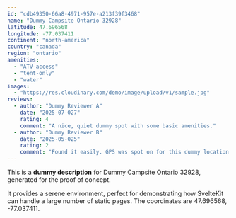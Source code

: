 ```yaml
---
id: "cdb49350-66a8-4971-957e-a213f39f3468"
name: "Dummy Campsite Ontario 32928"
latitude: 47.696568
longitude: -77.037411
continent: "north-america"
country: "canada"
region: "ontario"
amenities:
  - "ATV-access"
  - "tent-only"
  - "water"
images:
  - "https://res.cloudinary.com/demo/image/upload/v1/sample.jpg"
reviews:
  - author: "Dummy Reviewer A"
    date: "2025-07-027"
    rating: 4
    comment: "A nice, quiet dummy spot with some basic amenities."
  - author: "Dummy Reviewer B"
    date: "2025-05-025"
    rating: 2
    comment: "Found it easily. GPS was spot on for this dummy location."
---
```


This is a **dummy description** for Dummy Campsite Ontario 32928, generated for the proof of concept.

It provides a serene environment, perfect for demonstrating how SvelteKit can handle a large number of static pages. The coordinates are 47.696568, -77.037411.
